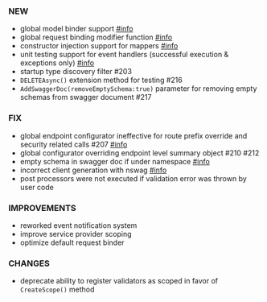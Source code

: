 ### NEW
- global model binder support [#info](https://fast-endpoints.com/docs/model-binding#global-request-binder)
- global request binding modifier function [#info](https://fast-endpoints.com/docs/model-binding#binding-modifier-function)
- constructor injection support for mappers [#info](https://fast-endpoints.com/docs/dependency-injection#entity-mapper-dependencies)
- unit testing support for event handlers (successful execution & exceptions only) [#info](https://github.com/FastEndpoints/Library/blob/main/Tests/UnitTests/FastEndpoints.UnitTests/EventBusTests.cs)
- startup type discovery filter #203
- `DELETEAsync()` extension method for testing #216
- `AddSwaggerDoc(removeEmptySchema:true)` parameter for removing empty schemas from swagger document #217

### FIX
- global endpoint configurator ineffective for route prefix override and security related calls #207 [#info](https://discord.com/channels/933662816458645504/1012563507339857930)
- global configurator overriding endpoint level summary object #210 #212
- empty schema in swagger doc if under namespace [#info](https://discord.com/channels/933662816458645504/1014025472792870992)
- incorrect client generation with nswag [#info](https://discord.com/channels/933662816458645504/1014300348275499058)
- post processors were not executed if validation error was thrown by user code

### IMPROVEMENTS
- reworked event notification system
- improve service provider scoping
- optimize default request binder

### CHANGES
- deprecate ability to register validators as scoped in favor of `CreateScope()` method